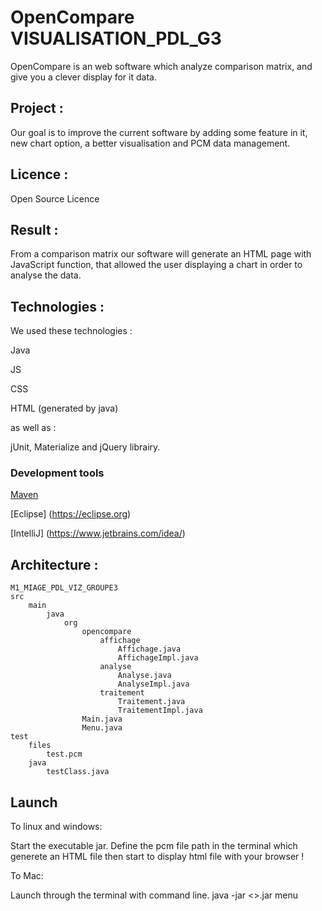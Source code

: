 # OpenCompare VISUALISATION_PDL_G3


OpenCompare is an web software which analyze comparison matrix, and give you a clever display for it data.

## Project :

Our goal is to improve the current software by adding some feature in it, new chart option, a better visualisation and PCM data management.


## Licence :

Open Source Licence

## Result :

From a comparison matrix our software will generate an HTML page with JavaScript function, that allowed the user displaying a chart in order to analyse the data.

## Technologies :

We used these technologies :

Java

JS

CSS

HTML (generated by java)

as well as :

jUnit, Materialize and jQuery librairy.

### Development tools

[Maven](https://maven.apache.org/)

[Eclipse] (https://eclipse.org)

[IntelliJ] (https://www.jetbrains.com/idea/)




## Architecture :

```
M1_MIAGE_PDL_VIZ_GROUPE3
src
	main
		java
			org
				opencompare
					affichage
						Affichage.java
						AffichageImpl.java
					analyse
						Analyse.java
						AnalyseImpl.java
					traitement
						Traitement.java
						TraitementImpl.java
				Main.java
				Menu.java
test
    files
        test.pcm
	java
	    testClass.java

```
## Launch

To linux and windows:

Start the executable jar.
Define the pcm file path in the terminal which generete an HTML file
then start to display html file with your browser !

To Mac:

Launch through the terminal with command line.
java -jar <<jarName>>.jar menu








